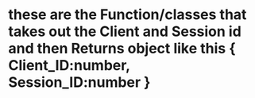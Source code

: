 # these are the Function/classes that takes out the Client and Session id and then Returns object like this { Client_ID:number,  Session_ID:number }
